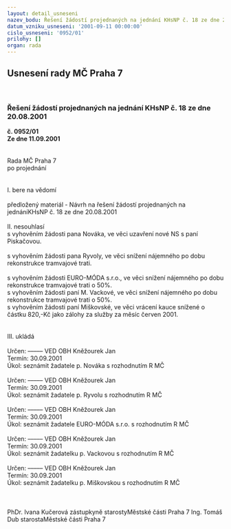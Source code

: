 ```yaml
---
layout: detail_usneseni
nazev_bodu: Řešení žádostí projednaných na jednání KHsNP č. 18 ze dne 20.08.2001
datum_vzniku_usneseni: '2001-09-11 00:00:00'
cislo_usneseni: '0952/01'
prilohy: []
organ: rada
---
```

<div id="ucUsn_pList" class="usn">
	<span><h2>Usnesení rady MČ Praha 7 </h2>
<br></span><div class="standBody">
<span><h3>Řešení žádostí projednaných na jednání KHsNP č. 18 ze dne 20.08.2001</h3></span><div class="center">
		<strong>č. 0952/01</strong><br>
	</div>
<div class="center">
		<strong>Ze dne 11.09.2001</strong><br><br>
	</div>
<br>Rada MČ Praha 7<br>po projednání<br><br><br>I.	bere na vědomí<br><br> předložený materiál - Návrh na řešení žádostí projednaných na jednáníKHsNP č. 18 ze dne 20.08.2001 <br><br>II.	nesouhlasí<br>s vyhověním žádosti pana Nováka, ve věci uzavření nové NS s paní Piskačovou.<br><br>s vyhověním žádosti pana Ryvoly, ve věci  snížení nájemného po dobu rekonstrukce tramvajové trati. <br><br>s vyhověním žádosti EURO-MÓDA s.r.o., ve věci snížení nájemného po dobu rekonstrukce tramvajové trati o 50%. <br>s vyhověním žádosti paní  M. Vackové, ve věci snížení nájemného po dobu rekonstrukce tramvajové trati o 50%. <br>s vyhověním žádosti paní Miškovské, ve věci vrácení kauce snížené o částku 820,-Kč jako zálohy za služby za měsíc červen 2001.<br><br><br>III.	ukládá <br><br> Určen:	–––––	VED OBH Kněžourek Jan<br>Termín: 30.09.2001<br>Úkol:	seznámit žadatele p. Nováka s rozhodnutím R MČ<br> <br> Určen:	–––––	VED OBH Kněžourek Jan<br>Termín: 30.09.2001<br>Úkol:	seznámit žadatele p. Ryvolu s rozhodnutím R MČ <br> <br> Určen:	–––––	VED OBH Kněžourek Jan<br>Termín: 30.09.2001<br>Úkol:	seznámit žadatele EURO-MÓDA s.r.o. s rozhodnutím R MČ<br> <br> Určen:	–––––	VED OBH Kněžourek Jan<br>Termín: 30.09.2001<br>Úkol:	seznámit žadatelku p. Vackovou s rozhodnutím R MČ<br> <br> Určen:	–––––	VED OBH Kněžourek Jan<br>Termín: 30.09.2001<br>Úkol:	seznámit žadatelku p. Miškovskou s rozhodnutím R MČ<br> <br><br> 	<br>PhDr. Ivana Kučerová zástupkyně starostyMěstské části Praha 7	Ing. Tomáš Dub starostaMěstské části Praha 7<br>	<br><br>
</div>
</div>